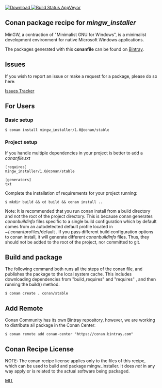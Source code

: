 [![Download](https://api.bintray.com/packages/conan-community/conan/mingw_installer%3Aconan/images/download.svg) ](https://bintray.com/conan-community/conan/mingw_installer%3Aconan/_latestVersion)
[![Build Status AppVeyor](https://ci.appveyor.com/api/projects/status/github/conan-community/conan-mingw_installer?svg=true)](https://ci.appveyor.com/project/ConanCIintegration/conan-mingw_installer)

## Conan package recipe for *mingw_installer*

MinGW, a contraction of "Minimalist GNU for Windows", is a minimalist development environment for native Microsoft Windows applications.

The packages generated with this **conanfile** can be found on [Bintray](https://bintray.com/conan-community/conan/mingw_installer%3Aconan).


## Issues

If you wish to report an issue or make a request for a package, please do so here:

[Issues Tracker](https://github.com/conan-community/community/issues)


## For Users

### Basic setup

    $ conan install mingw_installer/1.0@conan/stable

### Project setup

If you handle multiple dependencies in your project is better to add a *conanfile.txt*

    [requires]
    mingw_installer/1.0@conan/stable

    [generators]
    txt

Complete the installation of requirements for your project running:

    $ mkdir build && cd build && conan install ..

Note: It is recommended that you run conan install from a build directory and not the root of the project directory.  This is because conan generates *conanbuildinfo* files specific to a single build configuration which by default comes from an autodetected default profile located in ~/.conan/profiles/default .  If you pass different build configuration options to conan install, it will generate different *conanbuildinfo* files.  Thus, they should not be added to the root of the project, nor committed to git.


## Build and package

The following command both runs all the steps of the conan file, and publishes the package to the local system cache.  This includes downloading dependencies from "build_requires" and "requires" , and then running the build() method.

    $ conan create . conan/stable




## Add Remote

Conan Community has its own Bintray repository, however, we are working to distribute all package in the Conan Center:

    $ conan remote add conan-center "https://conan.bintray.com"


## Conan Recipe License

NOTE: The conan recipe license applies only to the files of this recipe, which can be used to build and package mingw_installer.
It does *not* in any way apply or is related to the actual software being packaged.

[MIT](LICENSE)
